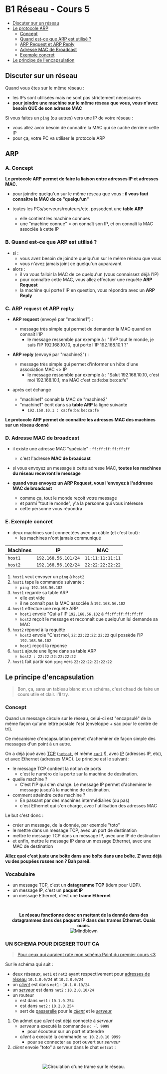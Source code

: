 # B1 Réseau - Cours 5

* [Discuter sur un réseau](#discuter-sur-un-réseau)
* [Le protocole ARP](#arp)
  * [Concept](#a-concept)
  * [Quand est-ce que ARP est utilisé ?](#b-quand-est-ce-que-arp-est-utilisé-)
  * [ARP Request et ARP Reply](#c-arp-request-et-arp-reply)
  * [Adresse MAC de Broadcast](#d-adresse-mac-de-broadcast)
  * [Exemple concret](#e-exemple-concret)
* [Le principe de l'encapsulation](#le-principe-dencapsulation)

## Discuter sur un réseau

Quand vous êtes sur le même réseau :
* les IPs sont utilisées mais ne sont pas strictement nécessaires
* **pour joindre une machine sur le même réseau que vous, vous n'avez besoin QUE de son adresse MAC**

Si vous faites un `ping` (ou autres) vers une IP de votre réseau :
* vous allez avoir besoin de connaître la MAC qui se cache derrière cette IP
* pour ça, votre PC va utiliser le protocole ARP

## ARP

### A. Concept

**Le protocole ARP permet de faire la liaison entre adresses IP et adresses MAC.**

* pour joindre quelqu'un sur le même réseau que vous : **il vous faut connaître la MAC de ce "quelqu'un"**

* toutes les PCs/serveurs/routeurs/etc. possèdent une **table ARP**
  * elle contient les machine connues
  * une "machine connue" = on connaît son IP, et on connaît la MAC associée à cette IP

### B. Quand est-ce que ARP est utilisé ?

* si :
  * vous avez besoin de joindre quelqu'un sur le même réseau que vous
  * vous n'avez jamais joint ce quelqu'un auparavant
* alors :
  * il va vous falloir la MAC de ce quelqu'un (vous connaissez déjà l'IP)
  * pour connaître cette MAC, vous allez effectuer une requête **ARP Request**
  * la machine qui porte l'IP en question, vous répondra avec un **ARP Reply**

### C. ARP `request` et ARP `reply`

* **ARP request** (envoyé par "machine1") :
  * message très simple qui permet de demander la MAC quand on connaît l'IP
    * le message ressemble par exemple à : "SVP tout le monde, je suis l'IP 192.168.10.10, qui porte l'IP 192.168.10.1 ?"


* **ARP reply** (envoyé par "machine2") :
  * message très simple qui permet d'informer un hôte d'une association MAC <> IP
    * le message ressemble par exemple à : "Salut 192.168.10.10, c'est moi 192.168.10.1, ma MAC c'est ca:fe:ba:be:ca:fe"

* après cet échange
  * "machine1" connaît la MAC de "machine2"
  * "machine1" écrit dans sa **table ARP** la ligne suivante 
    * `192.168.10.1 : ca:fe:ba:be:ca:fe`

**Le protocole ARP permet de connaître les adresses MAC des machines sur un réseau donné**

### D. Adresse MAC de broadcast

* il existe une adresse  MAC "spéciale" : `ff:ff:ff:ff:ff:ff`
  * c'est l'adresse **MAC de broadcast**

* si vous envoyez un message à cette adresse MAC, **toutes les machines du réseau recevront le message**

* **quand vous envoyez un ARP Request, vous l'envoyez à l'addresse MAC de broadcast**
  * comme ça, tout le monde reçoit votre message
  * et parmi "tout le monde", y'a la personne qui vous intéresse
  * cette personne vous répondra

### E. Exemple concret

* deux machines sont connectées avec un câble (et c'est tout) :
  * les machines n'ont jamais communiqué

Machines | IP | MAC
--- | --- | ---
`host1` | `192.168.56.101/24` | `11:11:11:11:11`
`host2` | `192.168.56.102/24` | `22:22:22:22:22`

1. `host1` veut envoyer un `ping` à `host2`
2. `host1` tape la commande suivante :
    * `ping 192.168.56.102`
3. `host1` regarde sa table ARP
    * elle est vide
    * il ne connaît pas la MAC associée à `192.168.56.102`
4. `host1` effectue une requête ARP
    * `host1` envoie "Qui a l'IP `192.168.56.102` à `ff:ff:ff:ff:ff:ff`
    * `host2` reçoit le message et reconnaît que quelqu'un lui demande sa MAC
5. `host2` répond à la requête
    * `host2` envoie "C'est moi, `22:22:22:22:22:22` qui possède l'IP `192.168.56.102`
    * `host1` reçoit la réponse
6. `host1` ajoute une ligne dans sa table ARP
    * `host2 : 22:22:22:22:22:22`
7. `host1` fait partir son `ping` vers `22:22:22:22:22:22`

## Le principe d'encapsulation

> Bon, ça, sans un tableau blanc et un schéma, c'est chaud de faire un cours utile et clair. I'll try.

### Concept

Quand un message circule sur le réseau, celui-ci est "encapsulé" de la même façon qu'une lettre postale l'est (enveloppe + sac pour le centre de tri).  

Ce mécanisme d'encapsulation permet d'acheminer de façon simple des messages d'un point à un autre.  

On a déjà joué avec [TCP](./lexique.md#tcp--transmission-control-protocol) ([`netcat`](./lexique.md#nc-ou-netcat), et même [`curl`](./lexique.md#curl-et-wget) !), avec [IP](./lexique.md#ip--internet-protocol) (adresses IP, etc), et avec Ethernet (adresses MAC). Le principe est le suivant : 
* le message TCP contient la notion de ports
  * c'est le numéro de la porte sur la machine de destination.
* quelle machine ? 
  * C'est l'IP qui s'en charge. Le message IP permet d'acheminer le message jusqu'à la machine de destination. 
* comment atteindre cette machine ? 
  * En passant par des machines intermédiaires (ou pas)
  * c'est Ethernet qui s'en charge, avec l'utilisation des adresses MAC

Le but c'est donc : 
* créer un message, de la donnée, par exemple "toto"
* le mettre dans un message TCP, avec un port de destination
* mettre le message TCP dans un message IP, avec une IP de destination
* et enfin, mettre le message IP dans un message Ethernet, avec une MAC de destination

**Allez quoi c'est juste une boîte dans une boîte dans une boîte. Z'avez déjà vu des poupées russes non ? Bah pareil.**

### Vocabulaire

* un message TCP, c'est un **datagramme TCP** (idem pour UDP).
* un message IP, c'est un **paquet IP**
* un message Ethernet, c'est une **trame Ethernet**

<br><p align="center">
  <b>Le réseau fonctionne donc en mettant de la donnée dans des datagrammes dans des paquets IP dans des trames Ethernet. Ouais ouais.</b><br>
  <img src="./pic/5-mindblown.gif" title="Mindblown">
</p>

### UN SCHEMA POUR DIGERER TOUT CA

> [Pour ceux qui auraient raté mon schéma Paint du premier cours <3](./pic/5-encapsulation-super-schema-frer.png)

Sur le schéma qui suit :
* deux réseaux, `net1` et `net2` ayant respectivement pour [adresses de réseau](./lexique.md#adresse-de-réseau) `10.1.0.0/24` et `10.2.0.0/24`
* un [*client*](./3.md#clientserveur) est dans `net1` : `10.1.0.10/24`
* un [*serveur*](./3.md#clientserveur) est dans `net2` : `10.2.0.10/24`
* un routeur
  * est dans `net1` : `10.1.0.254`
  * est dans `net2` : `10.2.0.254`
  * sert de [passerelle](./lexique.md#passerelle-ou-gateway) pour le [*client*](./3.md#clientserveur) et le [*serveur*](./3.md#clientserveur)

1. On admet que *client* est déjà connecté à *serveur*
    * *serveur* a executé la commande `nc -l 9999`
      * pour écouteur sur un port et attendre
    * *client* a executé la commande `nc 10.2.0.10 9999`
      * pour se connecter au port ouvert sur *serveur*
2. *client* envoie "toto" à serveur dans le chat `netcat` :

<br><p align="center">
  <img src="./pic/5-circulation-de-trame.png" title="Circulation d'une trame sur le réseau.">
</p>